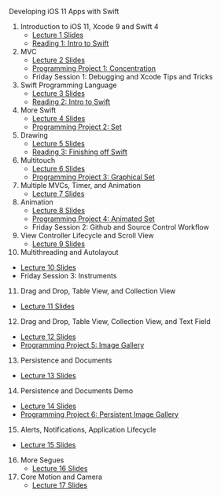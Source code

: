 Developing iOS 11 Apps with Swift

1. Introduction to iOS 11, Xcode 9 and Swift 4
   * [Lecture 1 Slides](https://applehosted.podcasts.apple.com/stanford/media/Lecture_1_Slides.pdf)
   * [Reading 1: Intro to Swift](https://applehosted.podcasts.apple.com/stanford/media/Reading_1_Intro_to_Swift.pdf)
2. MVC
   * [Lecture 2 Slides](https://applehosted.podcasts.apple.com/stanford/media/Lecture_2_Slides.pdf)
   * [Programming Project 1: Concentration](https://applehosted.podcasts.apple.com/stanford/Programming_Project_1_Concentration.pdf)
   * Friday Session 1: Debugging and Xcode Tips and Tricks
3. Swift Programming Language
   * [Lecture 3 Slides](https://applehosted.podcasts.apple.com/stanford/media/Lecture_3_Slides.pdf)
   * [Reading 2: Intro to Swift](https://applehosted.podcasts.apple.com/stanford/media/Reading_2_Intro_to_Swift.pdf)
4. More Swift
   * [Lecture 4 Slides](https://applehosted.podcasts.apple.com/stanford/media/Lecture_4_Slides.pdf)
   * [Programming Project 2: Set](https://applehosted.podcasts.apple.com/stanford/Programming_Project%202_Set.pdf)
5. Drawing
   * [Lecture 5 Slides](https://applehosted.podcasts.apple.com/stanford/media/Lecture_5_Slides.pdf)
   * [Reading 3: Finishing off Swift](https://applehosted.podcasts.apple.com/stanford/media/336-3367719085568248138-CS193P_F17_Reading_3.pdf)
6. Multitouch
   * [Lecture 6 Slides](https://applehosted.podcasts.apple.com/stanford/media/Lecture_6_Slides.pdf)
   * [Programming Project 3: Graphical Set](https://applehosted.podcasts.apple.com/stanford/media/309-1475895300459033080-CS193P_F17_Assignment_3.pdf)
7. Multiple MVCs, Timer, and Animation
   * [Lecture 7 Slides](https://applehosted.podcasts.apple.com/stanford/media/320-5503734535583450465-CS193P_F17_Lecture_7.pdf)
8. Animation
   * [Lecture 8 Slides](https://applehosted.podcasts.apple.com/stanford/media/335-3416648937156657194-CS193P_F17_Lecture_8.pdf)
   * [Programming Project 4: Animated Set](https://applehosted.podcasts.apple.com/stanford/media/309-2441628197055099936-CS193P_F17_Assignment_4.pdf)
   * Friday Session 2: Github and Source Control Workflow
9. View Controller Lifecycle and Scroll View
   * [Lecture 9 Slides](https://applehosted.podcasts.apple.com/stanford/media/332-3154341613995510587-CS193P_F17_Lecture_9.pdf)
10. Multithreading and Autolayout
   * [Lecture 10 Slides](https://applehosted.podcasts.apple.com/stanford/media/322-6515997048783028736-CS193P_F17_Lecture_10.pdf)
   * Friday Session 3: Instruments
11. Drag and Drop, Table View, and Collection View
   * [Lecture 11 Slides](https://applehosted.podcasts.apple.com/stanford/media/317-8823617114003497609-CS193P_F17_Lecture_11.pdf)
12. Drag and Drop, Table View, Collection View, and Text Field
   * [Lecture 12 Slides](https://applehosted.podcasts.apple.com/stanford/media/306-4082649130340532415-CS193P_F17_Lecture_12.pdf)
   * [Programming Project 5: Image Gallery](https://applehosted.podcasts.apple.com/stanford/media/308-8518403617003934463-CS193P_F17_Assignment_5.pdf)
13. Persistence and Documents
   * [Lecture 13 Slides](https://applehosted.podcasts.apple.com/stanford/media/323-4247208383177102782-CS193P_F17_Lecture_13.pdf)
14. Persistence and Documents Demo
   * [Lecture 14 Slides](https://applehosted.podcasts.apple.com/stanford/media/322-5794459892624250293-CS193P_F17_Lecture_14.pdf)
   * [Programming Project 6: Persistent Image Gallery](https://applehosted.podcasts.apple.com/stanford/media/307-9138746427331321981-CS193P_F17_Assignment_6.pdf)
15. Alerts, Notifications, Application Lifecycle
   * [Lecture 15 Slides](https://applehosted.podcasts.apple.com/stanford/media/522-830176750758320683-CS193P_F17_Lecture_15.pdf)
16. More Segues
    * [Lecture 16 Slides](https://applehosted.podcasts.apple.com/stanford/media/512-802352814004650525-CS193P_F17_Lecture_16.pdf)
17. Core Motion and Camera
    * [Lecture 17 Slides](https://applehosted.podcasts.apple.com/stanford/media/520-5280642336803569160-CS193P_F17_Lecture_17_Slides.pdf)
